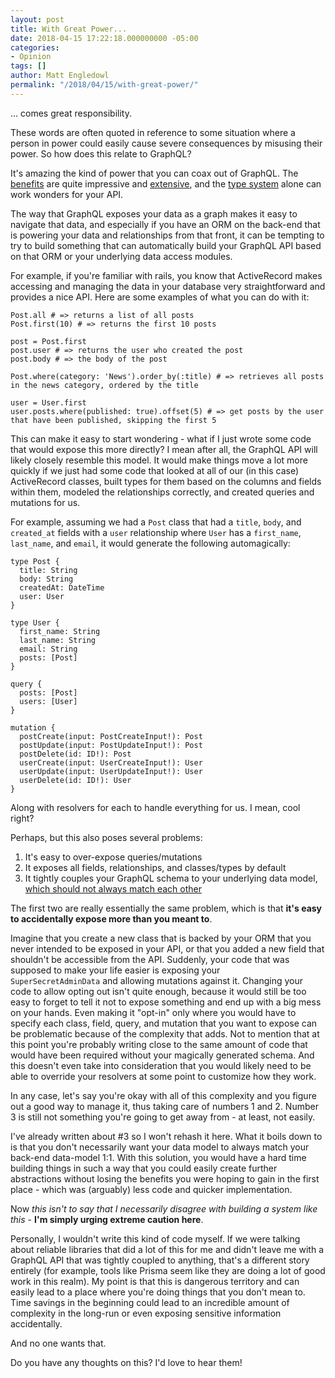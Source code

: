 ```yaml
---
layout: post
title: With Great Power...
date: 2018-04-15 17:22:18.000000000 -05:00
categories:
- Opinion
tags: []
author: Matt Engledowl
permalink: "/2018/04/15/with-great-power/"
---
```

... comes great responsibility.

These words are often quoted in reference to some situation where a person in power could easily cause severe consequences by misusing their power. So how does this relate to GraphQL?

It's amazing the kind of power that you can coax out of GraphQL. The [benefits](/2017/12/17/benefits-of-graphql-on-the-backend/) are quite impressive and [extensive](/2017/10/15/5-things-love-graphql/), and the [type system](/2017/12/31/stop-fighting-the-type-system/) alone can work wonders for your API.

The way that GraphQL exposes your data as a graph makes it easy to navigate that data, and especially if you have an ORM on the back-end that is powering your data and relationships from that front, it can be tempting to try to build something that can automatically build your GraphQL API based on that ORM or your underlying data access modules.

For example, if you're familiar with rails, you know that ActiveRecord makes accessing and managing the data in your database very straightforward and provides a nice API. Here are some examples of what you can do with it:

```
Post.all # => returns a list of all posts
Post.first(10) # => returns the first 10 posts

post = Post.first
post.user # => returns the user who created the post
post.body # => the body of the post

Post.where(category: 'News').order_by(:title) # => retrieves all posts in the news category, ordered by the title

user = User.first
user.posts.where(published: true).offset(5) # => get posts by the user that have been published, skipping the first 5
```

This can make it easy to start wondering - what if I just wrote some code that would expose this more directly? I mean after all, the GraphQL API will likely closely resemble this model. It would make things move a lot more quickly if we just had some code that looked at all of our (in this case) ActiveRecord classes, built types for them based on the columns and fields within them, modeled the relationships correctly, and created queries and mutations for us.

For example, assuming we had a `Post`&nbsp;class that had a `title`, `body`, and `created_at`&nbsp;fields with a `user`&nbsp;relationship where `User`&nbsp;has a `first_name`, `last_name`, and `email`, it would generate the following automagically:

```
type Post {
  title: String
  body: String
  createdAt: DateTime
  user: User
}

type User {
  first_name: String
  last_name: String
  email: String
  posts: [Post]
}

query {
  posts: [Post]
  users: [User]
}

mutation {
  postCreate(input: PostCreateInput!): Post
  postUpdate(input: PostUpdateInput!): Post
  postDelete(id: ID!): Post
  userCreate(input: UserCreateInput!): User
  userUpdate(input: UserUpdateInput!): User
  userDelete(id: ID!): User
}
```

Along with resolvers for each to handle everything for us. I mean, cool right?

Perhaps, but this also&nbsp;poses several problems:

1. It's easy to over-expose queries/mutations
2. It exposes all fields, relationships, and classes/types by default
3. It tightly couples your GraphQL schema to your underlying data model, [which should not always match each other](/2018/04/07/schema-design/)

The first two are really essentially the same problem, which is that **it's easy to accidentally expose more than you meant to**.

Imagine that you create a new class that is backed by your ORM that you never intended to be exposed in your API, or that you added a new field that shouldn't be accessible from the API. Suddenly, your code that was supposed to make your life easier is exposing your `SuperSecretAdminData`&nbsp;and allowing mutations against it. Changing your code to allow opting out isn't quite enough, because it would still be too easy to forget to tell it not to expose something and end up with a big mess on your hands. Even making it "opt-in" only where you would have to specify each class, field, query, and mutation that you want to expose can be problematic because of the complexity that adds. Not to mention that at this point you're probably writing close to the same amount of code that would have been required without your magically generated schema. And this doesn't even take into consideration that you would likely need to be able to override your resolvers at some point to customize how they work.

In any case, let's say you're okay with all of this complexity and you figure out a good way to manage it, thus taking care of numbers 1 and 2. Number 3 is still not something you're going to get away from - at least, not easily.

I've already written about #3 so I won't rehash it here. What it boils down to is that you don't necessarily want your data model to always match your back-end data-model 1:1. With this solution, you would have a hard time building things in such a way that you could easily create further abstractions without losing the benefits you were hoping to gain in the first place - which was (arguably) less code and quicker implementation.

Now _this isn't to say that I necessarily disagree with building a system like this_ - **I'm simply urging extreme caution here**.

Personally, I wouldn't write this kind of code myself. If we were talking about reliable libraries that did a lot of this for me and didn't leave me with a GraphQL API that was tightly coupled to anything, that's a different story entirely (for example, tools like Prisma seem like they are doing a lot of good work in this realm). My point is that this is dangerous territory and can easily lead to a place where you're doing things that you don't mean to. Time savings in the beginning could lead to an incredible amount of complexity in the long-run or even exposing sensitive information accidentally.

And no one wants that.

Do you have any thoughts on this? I'd love to hear them!

